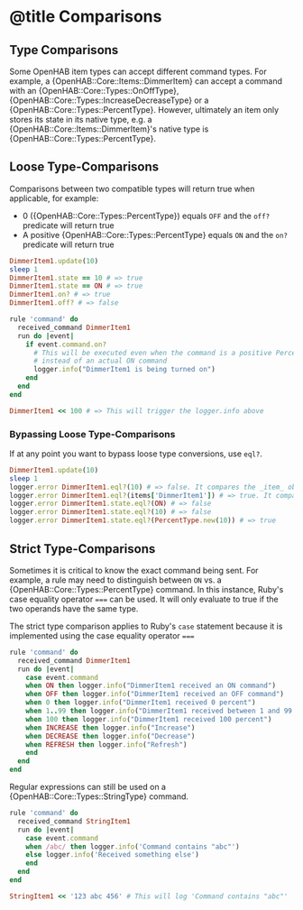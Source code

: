 # @title Comparisons

## Type Comparisons

Some OpenHAB item types can accept different command types. For example, a {OpenHAB::Core::Items::DimmerItem} can accept a command 
with an {OpenHAB::Core::Types::OnOffType}, {OpenHAB::Core::Types::IncreaseDecreaseType} or a {OpenHAB::Core::Types::PercentType}. However, ultimately an item only stores its 
state in its native type, e.g. a {OpenHAB::Core::Items::DimmerItem}'s native type is {OpenHAB::Core::Types::PercentType}.

## Loose Type-Comparisons

Comparisons between two compatible types will return true when applicable, for example:

- 0 ({OpenHAB::Core::Types::PercentType}) equals `OFF` and the `off?` predicate will return true
- A positive {OpenHAB::Core::Types::PercentType} equals `ON` and the `on?` predicate will return true

```ruby
DimmerItem1.update(10)
sleep 1
DimmerItem1.state == 10 # => true
DimmerItem1.state == ON # => true
DimmerItem1.on? # => true
DimmerItem1.off? # => false
```

```ruby
rule 'command' do
  received_command DimmerItem1
  run do |event|
    if event.command.on?
      # This will be executed even when the command is a positive PercentType
      # instead of an actual ON command
      logger.info("DimmerItem1 is being turned on")
    end
  end
end

DimmerItem1 << 100 # => This will trigger the logger.info above
```

### Bypassing Loose Type-Comparisons

If at any point you want to bypass loose type conversions, use `eql?`.

```ruby
DimmerItem1.update(10)
sleep 1
logger.error DimmerItem1.eql?(10) # => false. It compares the _item_ object not its state
logger.error DimmerItem1.eql?(items['DimmerItem1']) # => true. It compares the _item_ object
logger.error DimmerItem1.state.eql?(ON) # => false
logger.error DimmerItem1.state.eql?(10) # => false
logger.error DimmerItem1.state.eql?(PercentType.new(10)) # => true
```

## Strict Type-Comparisons

Sometimes it is critical to know the exact command being sent. For example, a rule may need to distinguish between `ON` vs. a {OpenHAB::Core::Types::PercentType} command. In this instance, Ruby's case equality operator `===` can be used. It will only evaluate to true if the two operands have the same type.

The strict type comparison applies to Ruby's `case` statement because it is implemented using the case equality operator `===`

```ruby
rule 'command' do
  received_command DimmerItem1
  run do |event|
    case event.command
    when ON then logger.info("DimmerItem1 received an ON command")
    when OFF then logger.info("DimmerItem1 received an OFF command")
    when 0 then logger.info("DimmerItem1 received 0 percent")
    when 1..99 then logger.info("DimmerItem1 received between 1 and 99 percent")
    when 100 then logger.info("DimmerItem1 received 100 percent")
    when INCREASE then logger.info("Increase")
    when DECREASE then logger.info("Decrease")
    when REFRESH then logger.info("Refresh")
    end
  end
end

```

Regular expressions can still be used on a {OpenHAB::Core::Types::StringType} command.

```ruby
rule 'command' do
  received_command StringItem1
  run do |event|
    case event.command
    when /abc/ then logger.info('Command contains "abc"')
    else logger.info('Received something else')
    end
  end
end

StringItem1 << '123 abc 456' # This will log 'Command contains "abc"'
```
